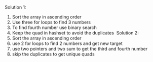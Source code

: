Solution 1:
1. Sort the array in ascending order
2. Use three for loops to find 3 numbers
3. To find fourth number use binary search
4. Keep the quad in hashset to avoid the duplicates
​
Solution 2:
1. Sort the array in ascending order
2. use 2 for loops to find 2 numbers and get new target
3. use two pointers and two sum to get the third and fourth number
4. skip the duplicates to get unique quads